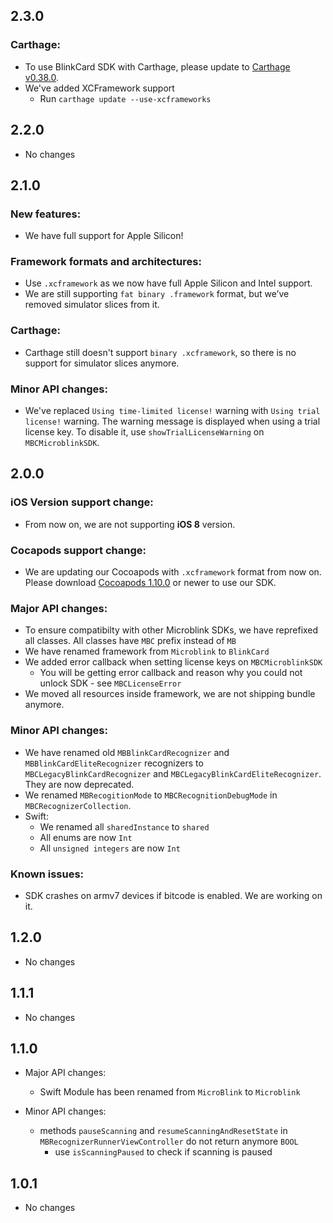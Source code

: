 ## 2.3.0

### Carthage:

- To use BlinkCard SDK with Carthage, please update to [Carthage v0.38.0](https://github.com/Carthage/Carthage/releases/tag/0.38.0).
- We've added XCFramework support
	- Run `carthage update --use-xcframeworks`

## 2.2.0

- No changes

## 2.1.0

### New features:

* We have full support for Apple Silicon!

### Framework formats and architectures:

* Use `.xcframework` as we now have full Apple Silicon and Intel support.
* We are still supporting `fat binary .framework` format, but we’ve removed simulator slices from it.

### Carthage:

* Carthage still doesn't support `binary .xcframework`, so there is no support for simulator slices anymore.

### Minor API changes:

- We've replaced `Using time-limited license!` warning with `Using trial license!` warning. The warning message is displayed when using a trial license key. To disable it, use `showTrialLicenseWarning` on `MBCMicroblinkSDK`.

## 2.0.0

### iOS Version support change:

- From now on, we are not supporting **iOS 8** version.

### Cocapods support change:

- We are updating our Cocoapods with `.xcframework` format from now on. Please download [Cocoapods 1.10.0](https://github.com/CocoaPods/CocoaPods/releases/tag/1.10.0) or newer to use our SDK.

### Major API changes:

- To ensure compatibilty with other Microblink SDKs, we have reprefixed all classes. All classes have `MBC` prefix instead of `MB`
- We have renamed framework from `Microblink` to `BlinkCard`
- We added error callback when setting license keys on `MBCMicroblinkSDK`
	- You will be getting error callback and reason why you could not unlock SDK - see `MBCLicenseError`
- We moved all resources inside framework, we are not shipping bundle anymore.

### Minor API changes:

- We have renamed old `MBBlinkCardRecognizer` and `MBBlinkCardEliteRecognizer` recognizers to `MBCLegacyBlinkCardRecognizer` and `MBCLegacyBlinkCardEliteRecognizer`. They are now deprecated.
- We renamed `MBRecogitionMode` to `MBCRecognitionDebugMode` in `MBCRecognizerCollection`.
- Swift:
	- We renamed all `sharedInstance` to `shared`
	- All enums are now `Int`
	- All `unsigned integers` are now `Int`

### Known issues:

- SDK crashes on armv7 devices if bitcode is enabled. We are working on it.

## 1.2.0

- No changes

## 1.1.1

- No changes

## 1.1.0

- Major API changes:
    - Swift Module has been renamed from `MicroBlink` to `Microblink`

- Minor API changes:
    - methods `pauseScanning` and `resumeScanningAndResetState` in `MBRecognizerRunnerViewController` do not return anymore `BOOL`
        - use `isScanningPaused` to check if scanning is paused

## 1.0.1

- No changes
